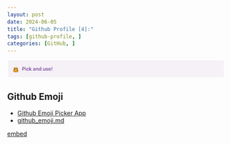 ```yaml
---
layout: post
date: 2024-06-05
title: "Github Profile [4]:"
tags: [github-profile, ]
categories: [GitHub, ]
---
```



![0](/assets/img/2024-06-05-Github-Profile-[4]:.md/0.png)



## **Github** Emoji

- [Github Emoji Picker App](https://github-emoji-picker.rickstaa.dev/)
- [github_emoji.md](https://gist.github.com/rebedy/a7d2a749210a35ed70c27084715fed7e)

[embed](https://gist.github.com/rebedy/a7d2a749210a35ed70c27084715fed7e)

